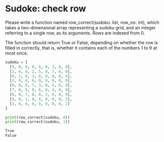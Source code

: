 
# Sudoke: check row

Please write a function named row_correct(sudoku: list, row_no: int), which takes a two-dimensional array representing a sudoku grid, and an integer referring to a single row, as its arguments. Rows are indexed from 0.

The function should return True or False, depending on whether the row is filled in correctly, that is, whether it contains each of the numbers 1 to 9 at most once.

```python
sudoku = [
  [9, 0, 0, 0, 8, 0, 3, 0, 0],
  [2, 0, 0, 2, 5, 0, 7, 0, 0],
  [0, 2, 0, 3, 0, 0, 0, 0, 4],
  [2, 9, 4, 0, 0, 0, 0, 0, 0],
  [0, 0, 0, 7, 3, 0, 5, 6, 0],
  [7, 0, 5, 0, 6, 0, 4, 0, 0],
  [0, 0, 7, 8, 0, 3, 9, 0, 0],
  [0, 0, 1, 0, 0, 0, 0, 0, 3],
  [3, 0, 0, 0, 0, 0, 0, 0, 2]
]

print(row_correct(sudoku, 0))
print(row_correct(sudoku, 1))
```

```markdown
True
False
```
